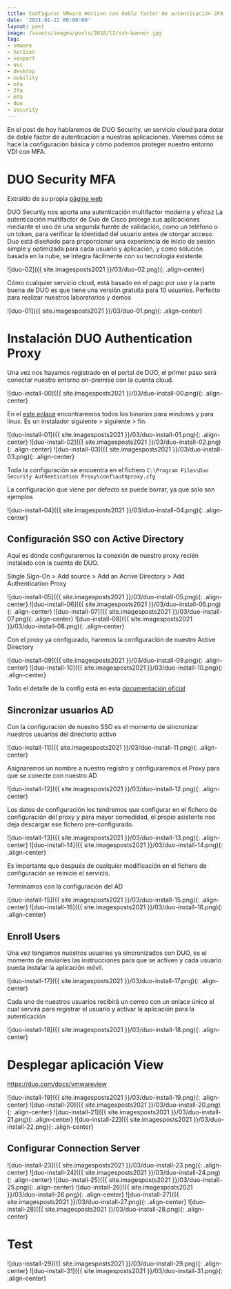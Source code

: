 ```yaml
---
title: Configurar VMware Horizon con doble factor de autenticación 2FA MFA
date: '2021-01-22 00:00:00'
layout: post
image: /assets/images/posts/2018/12/ssh-banner.jpg
tag:
- vmware
- horizon
- vexpert
- euc
- desktop
- mobility
- mfa
- 2fa
- mfa
- duo
- security
---
```


En el post de hoy hablaremos de DUO Security, un servicio cloud para dotar de doble factor de autenticación a nuestras aplicaciones. Veremos cómo se hace la configuración básica y cómo podemos proteger nuestro entorno VDI con MFA.

# DUO Security MFA

Extraído de su propia [página web](https://duo.com/product/multi-factor-authentication-mfa) 

DUO Securtiy nos aporta una autenticación multifactor moderna y eficaz
La autenticación multifactor de Duo de Cisco protege sus aplicaciones mediante el uso de una segunda fuente de validación, como un teléfono o un token, para verificar la identidad del usuario antes de otorgar acceso. Duo está diseñado para proporcionar una experiencia de inicio de sesión simple y optimizada para cada usuario y aplicación, y como solución basada en la nube, se integra fácilmente con su tecnología existente. 

![duo-02]({{ site.imagesposts2021 }}/03/duo-02.png){: .align-center}

Cómo cualquier servicio cloud, está basado en el pago por uso y la parte buena de DUO es que tiene una versión gratuita para 10 usuarios. Perfecto para realizar nuestros laboratorios y demos

![duo-01]({{ site.imagesposts2021 }}/03/duo-01.png){: .align-center}

# Instalación DUO Authentication Proxy

Una vez nos hayamos registrado en el portal de DUO, el primer paso será conectar nuestro entorno on-premise con la cuenta cloud.

![duo-install-00]({{ site.imagesposts2021 }}/03/duo-install-00.png){: .align-center}

En el [este enlace](https://duo.com/docs/checksums#duo-authentication-proxy) encontraremos todos los binarios para windows y para linux. Es un instalador siguiente > siguiente > fin.

![duo-install-01]({{ site.imagesposts2021 }}/03/duo-install-01.png){: .align-center}
![duo-install-02]({{ site.imagesposts2021 }}/03/duo-install-02.png){: .align-center}
![duo-install-03]({{ site.imagesposts2021 }}/03/duo-install-03.png){: .align-center}

Toda la configuración se encuentra en el fichero `C:\Program Files\Duo Security Authentication Proxy\conf\authproxy.cfg`

La configuración que viene por defecto se puede borrar, ya que solo son ejemplos

![duo-install-04]({{ site.imagesposts2021 }}/03/duo-install-04.png){: .align-center}

## Configuración SSO con Active Directory

Aquí es dónde configuraremos la conexión de nuestro proxy recién instalado con la cuenta de DUO. 

Single Sign-On > Add source > Add an Acrive Directory > Add Authentication Proxy

![duo-install-05]({{ site.imagesposts2021 }}/03/duo-install-05.png){: .align-center}
![duo-install-06]({{ site.imagesposts2021 }}/03/duo-install-06.png){: .align-center}
![duo-install-07]({{ site.imagesposts2021 }}/03/duo-install-07.png){: .align-center}
![duo-install-08]({{ site.imagesposts2021 }}/03/duo-install-08.png){: .align-center}

Con el proxy ya configurado, haremos la configuración de nuestro Active Directory

![duo-install-09]({{ site.imagesposts2021 }}/03/duo-install-09.png){: .align-center}
![duo-install-10]({{ site.imagesposts2021 }}/03/duo-install-10.png){: .align-center}

Todo el detalle de la config está en esta [documentación oficial](https://duo.com/docs/sso#enable-duo-single-sign-on)

## Sincronizar usuarios AD

Con la configuración de nuestro SSO es el momento de sincronizar nuestros usuarios del directorio activo

![duo-install-11]({{ site.imagesposts2021 }}/03/duo-install-11.png){: .align-center}

Asignaremos un nombre a nuestro registro y configuraremos el Proxy para que se conecte con nuestro AD

![duo-install-12]({{ site.imagesposts2021 }}/03/duo-install-12.png){: .align-center}

Los datos de configuración los tendremos que configurar en el fichero de configuración del proxy y para mayor comodidad, el propio asistente nos deja descargar ese fichero pre-configurado.

![duo-install-13]({{ site.imagesposts2021 }}/03/duo-install-13.png){: .align-center}
![duo-install-14]({{ site.imagesposts2021 }}/03/duo-install-14.png){: .align-center}

Es importante que después de cualquier modificación en el fichero de configuración se reinicie el servicio.

Terminamos con la configuración del AD

![duo-install-15]({{ site.imagesposts2021 }}/03/duo-install-15.png){: .align-center}
![duo-install-16]({{ site.imagesposts2021 }}/03/duo-install-16.png){: .align-center}

## Enroll Users

Una vez tengamos nuestros usuarios ya sincronizados con DUO, es el momento de enviarles las instrucciones para que se activen y cada usuario pueda instalar la aplicación móvil.

![duo-install-17]({{ site.imagesposts2021 }}/03/duo-install-17.png){: .align-center}

Cada uno de nuestros usuarios recibirá un correo con un enlace único el cual servirá para registrar el usuario y activar la aplicación para la autenticación

![duo-install-18]({{ site.imagesposts2021 }}/03/duo-install-18.png){: .align-center}

# Desplegar aplicación View

https://duo.com/docs/vmwareview

![duo-install-19]({{ site.imagesposts2021 }}/03/duo-install-19.png){: .align-center}
![duo-install-20]({{ site.imagesposts2021 }}/03/duo-install-20.png){: .align-center}
![duo-install-21]({{ site.imagesposts2021 }}/03/duo-install-21.png){: .align-center}
![duo-install-22]({{ site.imagesposts2021 }}/03/duo-install-22.png){: .align-center}

## Configurar Connection Server

![duo-install-23]({{ site.imagesposts2021 }}/03/duo-install-23.png){: .align-center}
![duo-install-24]({{ site.imagesposts2021 }}/03/duo-install-24.png){: .align-center}
![duo-install-25]({{ site.imagesposts2021 }}/03/duo-install-25.png){: .align-center}
![duo-install-26]({{ site.imagesposts2021 }}/03/duo-install-26.png){: .align-center}
![duo-install-27]({{ site.imagesposts2021 }}/03/duo-install-27.png){: .align-center}
![duo-install-28]({{ site.imagesposts2021 }}/03/duo-install-28.png){: .align-center}

# Test

![duo-install-29]({{ site.imagesposts2021 }}/03/duo-install-29.png){: .align-center}
![duo-install-31]({{ site.imagesposts2021 }}/03/duo-install-31.png){: .align-center}



